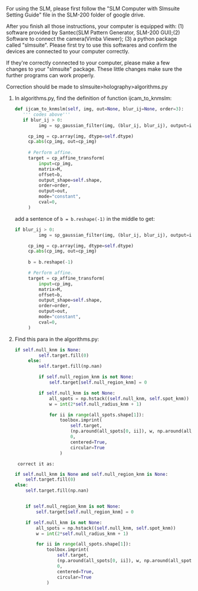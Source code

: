 For using the SLM, please first follow the "SLM Computer with Slmsuite Setting Guide" file in the SLM-200 folder of google drive.  

After you finish all those instructions, your computer is equipped with: (1) software provided by Santec(SLM Pattern Generator, SLM-200 GUI);(2) Software to connect the camera(Vimba Viewer);
(3) a python package called "slmsuite". Please first try to use this softwares and confirm the devices are connected to your computer correctly.  

If they're correctly connected to your computer, please make a few changes to your "slmsuite" package. These little changes make sure the further programs can work properly.  

Correction should be made to slmsuite>holography>algorithms.py
1. In algorithms.py, find the definition of function ijcam_to_knmslm:
   ```python
   def ijcam_to_knmslm(self, img, out=None, blur_ij=None, order=3):
      ''' codes above'''
      if blur_ij > 0:
            img = sp_gaussian_filter(img, (blur_ij, blur_ij), output=img, truncate=2)

        cp_img = cp.array(img, dtype=self.dtype)
        cp.abs(cp_img, out=cp_img)
        
        # Perform affine.
        target = cp_affine_transform(
            input=cp_img,
            matrix=M,
            offset=b,
            output_shape=self.shape,
            order=order,
            output=out,
            mode="constant",
            cval=0,
        )
   ```
   add a sentence of `b = b.reshape(-1)` in the middle to get:
   ``` python
   if blur_ij > 0:
            img = sp_gaussian_filter(img, (blur_ij, blur_ij), output=img, truncate=2)

        cp_img = cp.array(img, dtype=self.dtype)
        cp.abs(cp_img, out=cp_img)
        
        b = b.reshape(-1)

        # Perform affine.
        target = cp_affine_transform(
            input=cp_img,
            matrix=M,
            offset=b,
            output_shape=self.shape,
            order=order,
            output=out,
            mode="constant",
            cval=0,
        )
   ```

3. Find this para in the algorithms.py:
   ```python
   if self.null_knm is None:
            self.target.fill(0)
        else:
            self.target.fill(np.nan)

            if self.null_region_knm is not None:
                self.target[self.null_region_knm] = 0

            if self.null_knm is not None:
                all_spots = np.hstack((self.null_knm, self.spot_knm))
                w = int(2*self.null_radius_knm + 1)

                for ii in range(all_spots.shape[1]):
                    toolbox.imprint(
                        self.target,
                        (np.around(all_spots[0, ii]), w, np.around(all_spots[1, ii]), w),
                        0,
                        centered=True,
                        circular=True
                    )
     ```
        correct it as:
     ```python
     if self.null_knm is None and self.null_region_knm is None:
         self.target.fill(0)
     else:
         self.target.fill(np.nan)


         if self.null_region_knm is not None:
             self.target[self.null_region_knm] = 0

         if self.null_knm is not None:
             all_spots = np.hstack((self.null_knm, self.spot_knm))
             w = int(2*self.null_radius_knm + 1)

             for ii in range(all_spots.shape[1]):
                 toolbox.imprint(
                     self.target,
                     (np.around(all_spots[0, ii]), w, np.around(all_spots[1, ii]), w),
                     0,
                     centered=True,
                     circular=True
                 )
     ```

     
